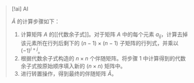 
> [!ai] AI
>
> $\tilde{A}$ 的计算步骤如下：
> 1. 计算矩阵 $A$ 的[[代数余子式]]。对于矩阵 $A$ 中的每个元素 $a_{ij}$，计算去掉该元素所在行列后剩下的 $(n-1) \times (n-1)$ 子矩阵的行列式，并乘以 $(-1)^{i+j}$。
> 2. 根据代数余子式构造的 $n\times n$ 个伴随矩阵。将步骤 1 中计算得到的代数余子式按原始顺序填入新的 $(n \times n)$ 矩阵中。
> 3. 进行转置操作，得到最终的伴随矩阵 $\tilde{A}$。

